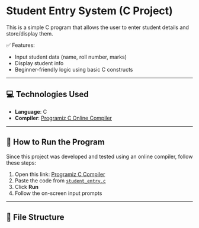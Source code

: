# Student Entry System (C Project)

This is a simple C program that allows the user to enter student details and store/display them.

✅ Features:
- Input student data (name, roll number, marks)
- Display student info
- Beginner-friendly logic using basic C constructs

---

## 💻 Technologies Used

- **Language**: C
- **Compiler**: [Programiz C Online Compiler](https://www.programiz.com/c-programming/online-compiler)

---

## 🚀 How to Run the Program

Since this project was developed and tested using an online compiler, follow these steps:

1. Open this link: [Programiz C Compiler](https://www.programiz.com/c-programming/online-compiler)
2. Paste the code from [`student_entry.c`](student_entry.c)
3. Click **Run**
4. Follow the on-screen input prompts

---

## 📂 File Structure

